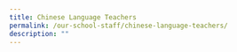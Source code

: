 ```yaml
---
title: Chinese Language Teachers
permalink: /our-school-staff/chinese-language-teachers/
description: ""
---
```

